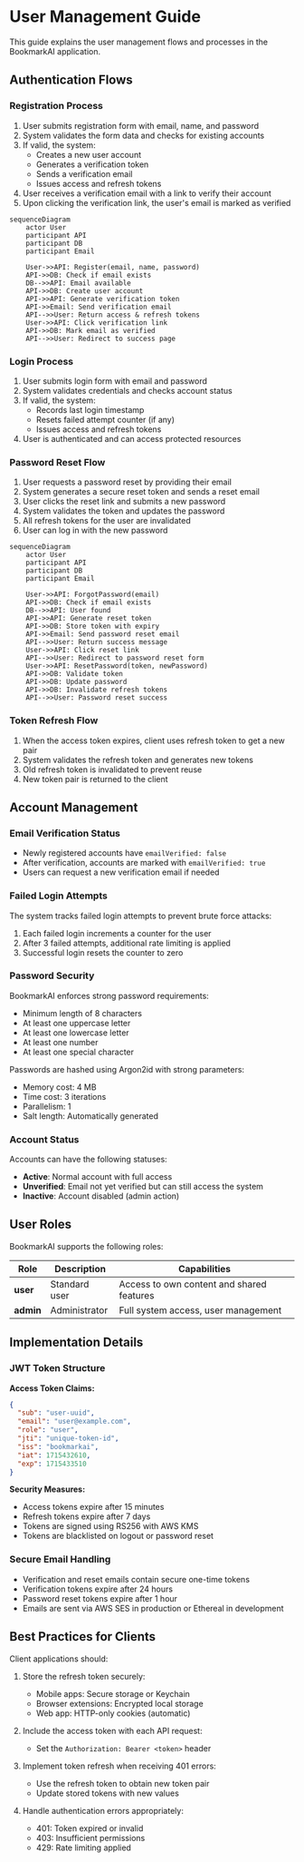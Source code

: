 # User Management Guide

This guide explains the user management flows and processes in the BookmarkAI application.

## Authentication Flows

### Registration Process

1. User submits registration form with email, name, and password
2. System validates the form data and checks for existing accounts
3. If valid, the system:
   - Creates a new user account
   - Generates a verification token
   - Sends a verification email
   - Issues access and refresh tokens
4. User receives a verification email with a link to verify their account
5. Upon clicking the verification link, the user's email is marked as verified

```mermaid
sequenceDiagram
    actor User
    participant API
    participant DB
    participant Email
    
    User->>API: Register(email, name, password)
    API->>DB: Check if email exists
    DB-->>API: Email available
    API->>DB: Create user account
    API->>API: Generate verification token
    API->>Email: Send verification email
    API-->>User: Return access & refresh tokens
    User->>API: Click verification link
    API->>DB: Mark email as verified
    API-->>User: Redirect to success page
```

### Login Process

1. User submits login form with email and password
2. System validates credentials and checks account status
3. If valid, the system:
   - Records last login timestamp
   - Resets failed attempt counter (if any)
   - Issues access and refresh tokens
4. User is authenticated and can access protected resources

### Password Reset Flow

1. User requests a password reset by providing their email
2. System generates a secure reset token and sends a reset email
3. User clicks the reset link and submits a new password
4. System validates the token and updates the password
5. All refresh tokens for the user are invalidated
6. User can log in with the new password

```mermaid
sequenceDiagram
    actor User
    participant API
    participant DB
    participant Email
    
    User->>API: ForgotPassword(email)
    API->>DB: Check if email exists
    DB-->>API: User found
    API->>API: Generate reset token
    API->>DB: Store token with expiry
    API->>Email: Send password reset email
    API-->>User: Return success message
    User->>API: Click reset link
    API-->>User: Redirect to password reset form
    User->>API: ResetPassword(token, newPassword)
    API->>DB: Validate token
    API->>DB: Update password
    API->>DB: Invalidate refresh tokens
    API-->>User: Password reset success
```

### Token Refresh Flow

1. When the access token expires, client uses refresh token to get a new pair
2. System validates the refresh token and generates new tokens
3. Old refresh token is invalidated to prevent reuse
4. New token pair is returned to the client

## Account Management

### Email Verification Status

- Newly registered accounts have `emailVerified: false`
- After verification, accounts are marked with `emailVerified: true`
- Users can request a new verification email if needed

### Failed Login Attempts

The system tracks failed login attempts to prevent brute force attacks:

1. Each failed login increments a counter for the user
2. After 3 failed attempts, additional rate limiting is applied
3. Successful login resets the counter to zero

### Password Security

BookmarkAI enforces strong password requirements:
- Minimum length of 8 characters
- At least one uppercase letter
- At least one lowercase letter
- At least one number
- At least one special character

Passwords are hashed using Argon2id with strong parameters:
- Memory cost: 4 MB
- Time cost: 3 iterations
- Parallelism: 1
- Salt length: Automatically generated

### Account Status

Accounts can have the following statuses:
- **Active**: Normal account with full access
- **Unverified**: Email not yet verified but can still access the system
- **Inactive**: Account disabled (admin action)

## User Roles

BookmarkAI supports the following roles:

| Role | Description | Capabilities |
|------|-------------|--------------|
| **user** | Standard user | Access to own content and shared features |
| **admin** | Administrator | Full system access, user management |

## Implementation Details

### JWT Token Structure

**Access Token Claims:**
```json
{
  "sub": "user-uuid",
  "email": "user@example.com",
  "role": "user",
  "jti": "unique-token-id",
  "iss": "bookmarkai",
  "iat": 1715432610,
  "exp": 1715433510
}
```

**Security Measures:**
- Access tokens expire after 15 minutes
- Refresh tokens expire after 7 days
- Tokens are signed using RS256 with AWS KMS
- Tokens are blacklisted on logout or password reset

### Secure Email Handling

- Verification and reset emails contain secure one-time tokens
- Verification tokens expire after 24 hours
- Password reset tokens expire after 1 hour
- Emails are sent via AWS SES in production or Ethereal in development

## Best Practices for Clients

Client applications should:

1. Store the refresh token securely:
   - Mobile apps: Secure storage or Keychain
   - Browser extensions: Encrypted local storage
   - Web app: HTTP-only cookies (automatic)

2. Include the access token with each API request:
   - Set the `Authorization: Bearer <token>` header

3. Implement token refresh when receiving 401 errors:
   - Use the refresh token to obtain new token pair
   - Update stored tokens with new values

4. Handle authentication errors appropriately:
   - 401: Token expired or invalid
   - 403: Insufficient permissions
   - 429: Rate limiting applied